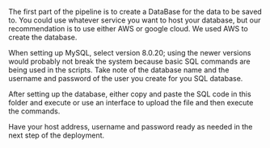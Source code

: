  
The first part of the pipeline is to create a DataBase for the data to be saved to. You could use whatever service you want to host your database, but our recommendation is to use either AWS or google cloud. We used AWS to create the database. 

When setting up MySQL, select version 8.0.20; using the newer versions would probably not break the system because basic SQL commands are being used in the scripts. Take note of the database name and the username and password of the user you create for you SQL database.

After setting up the database, either copy and paste the SQL code in this folder and execute or use an interface to upload the file and then execute the commands.

Have your host address, username and password ready as needed in the next step of the deployment.
